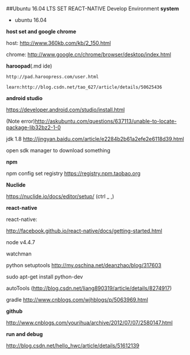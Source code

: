 ##Ubuntu 16.04 LTS SET REACT-NATIVE Develop Environment
**system**
 - ubuntu 16.04

**host set and google chrome**

host: http://www.360kb.com/kb/2_150.html

chrome: http://www.google.cn/chrome/browser/desktop/index.html

**haroopad**(.md ide)

	http://pad.haroopress.com/user.html
	
    learn:http://blog.csdn.net/tao_627/article/details/50625436
    
**android studio**

https://developer.android.com/studio/install.html

(Note error)http://askubuntu.com/questions/637113/unable-to-locate-package-lib32bz2-1-0

jdk  1.8 http://jingyan.baidu.com/article/e2284b2b61a2efe2e6118d39.html

open  sdk manager to download something

**npm**

npm 
config set registry https://registry.npm.taobao.org

**Nuclide**

 https://nuclide.io/docs/editor/setup/   (ctrl _ ,)
 
**react-native**

react-native: 

http://facebook.github.io/react-native/docs/getting-started.html

node  v4.4.7

watchman

python setuptools http://my.oschina.net/deanzhao/blog/317603

sudo apt-get install python-dev

autoTools (http://blog.csdn.net/liang890319/article/details/8274917)

gradle  http://www.cnblogs.com/wjhblogs/p/5063969.html

**github**

http://www.cnblogs.com/yourihua/archive/2012/07/07/2580147.html

**run and debug**

http://blog.csdn.net/hello_hwc/article/details/51612139
